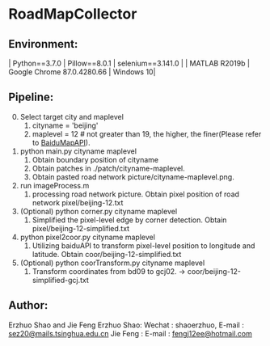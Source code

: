 # RoadMapCollector

## Environment:
| Python==3.7.0 | Pillow==8.0.1 | selenium==3.141.0 |
| MATLAB R2019b | Google Chrome 87.0.4280.66 | Windows 10|

## Pipeline:
0. Select target city and maplevel
   1. cityname = 'beijing'
   2. maplevel = 12 # not greater than 19, the higher, the finer(Please refer to [BaiduMapAPI](http://api.map.baidu.com/lbsapi/getpoint/index.html)).
1. python main.py cityname maplevel
   1. Obtain boundary position of cityname
   1. Obtain patches in ./patch/cityname-maplevel.
   2. Obtain pasted road network picture/cityname-maplevel.png.
2. run imageProcess.m
   1. processing road network picture. Obtain pixel position of road network pixel/beijing-12.txt
3. (Optional) python corner.py cityname maplevel
   1. Simplified the pixel-level edge by corner detection. Obtain pixel/beijing-12-simplified.txt
4. python pixel2coor.py cityname maplevel
   1. Utilizing baiduAPI to transform pixel-level position to longitude and latitude. Obtain coor/beijing-12-simplified.txt
5. (Optional) python coorTransform.py cityname maplevel
   1. Transform coordinates from bd09 to gcj02. -> coor/beijing-12-simplified-gcj.txt

## Author:
Erzhuo Shao and Jie Feng
Erzhuo Shao: Wechat : shaoerzhuo, E-mail : sez20@mails.tsinghua.edu.cn
Jie Feng : E-mail : fengj12ee@hotmail.com
